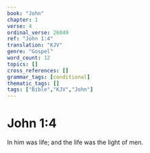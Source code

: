 ```yaml
---
book: "John"
chapter: 1
verse: 4
ordinal_verse: 26049
ref: "John 1:4"
translation: "KJV"
genre: "Gospel"
word_count: 12
topics: []
cross_references: []
grammar_tags: [conditional]
thematic_tags: []
tags: ["Bible","KJV","John"]
---
```


# John 1:4

In him was life; and the life was the light of men.
